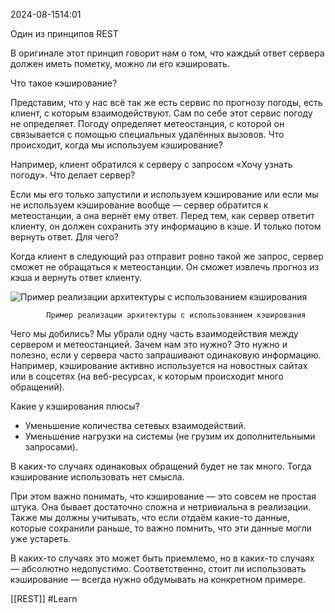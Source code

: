 2024-08-1514:01

Один из принципов REST

В оригинале этот принцип говорит нам о том, что каждый ответ сервера должен иметь пометку, можно ли его кэшировать.

Что такое кэширование?

Представим, что у нас всё так же есть сервис по прогнозу погоды, есть клиент, с которым взаимодействуют. Сам по себе этот сервис погоду не определяет. Погоду определяет метеостанция, с которой он связывается с помощью специальных удалённых вызовов. Что происходит, когда мы используем кэширование?

Например, клиент обратился к серверу с запросом «Хочу узнать погоду». Что делает сервер?

Если мы его только запустили и используем кэширование или если мы не используем кэширование вообще — сервер обратится к метеостанции, а она вернёт ему ответ. Перед тем, как сервер ответит клиенту, он должен сохранить эту информацию в кэше. И только потом вернуть ответ. Для чего?

Когда клиент в следующий раз отправит ровно такой же запрос, сервер сможет не обращаться к метеостанции. Он сможет извлечь прогноз из кэша и вернуть ответ клиенту.

![Пример реализации архитектуры с использованием кэширования](https://habrastorage.org/r/w1560/getpro/habr/upload_files/e38/6ff/43f/e386ff43feb7ca70615f1eb2111abe4f.png "Пример реализации архитектуры с использованием кэширования")

			Пример реализации архитектуры с использованием кэширования

Чего мы добились? Мы убрали одну часть взаимодействия между сервером и метеостанцией. Зачем нам это нужно? Это нужно и полезно, если у сервера часто запрашивают одинаковую информацию. Например, кэширование активно используется на новостных сайтах или в соцсетях (на веб-ресурсах, к которым происходит много обращений).

Какие у кэширования плюсы?

- Уменьшение количества сетевых взаимодействий.
- Уменьшение нагрузки на системы (не грузим их дополнительными запросами).

В каких-то случаях одинаковых обращений будет не так много. Тогда кэширование использовать нет смысла.

При этом важно понимать, что кэширование — это совсем не простая штука. Она бывает достаточно сложна и нетривиальна в реализации.  
Также мы должны учитывать, что если отдаём какие-то данные, которые сохранили раньше, то важно помнить, что эти данные могли уже устареть.

В каких-то случаях это может быть приемлемо, но в каких-то случаях — абсолютно недопустимо. Соответственно, стоит ли использовать кэширование — всегда нужно обдумывать на конкретном примере.

[[REST]]
#Learn